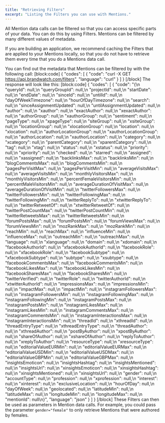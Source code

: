 ```yaml
---
title: "Retrieving Filters"
excerpt: "Listing the Filters you can use with Mentions."
---
```

All Mention data calls can be filtered so that you can access specific parts of your data. You can do this by using Filters. Mentions can be filtered by many different values of metadata.

If you are building an application, we recommend caching the Filters that are applied to your Mentions locally, so that you do not have to retrieve them every time that you do a Mentions data call.

You can find out the metadata that Mentions can be filtered by with the following call:
[block:code]
{
  "codes": [
    {
      "code": "curl -X GET https://api.brandwatch.com/filters",
      "language": "curl"
    }
  ]
}
[/block]
The response will look like this:
[block:code]
{
  "codes": [
    {
      "code": "{\n  \"queryId\": null,\n  \"queryGroupId\": null,\n  \"projectId\": null,\n  \"startDate\": null,\n  \"endDate\": null,\n  \"sinceId\": null,\n  \"untilId\": null,\n  \"dayOfWeekTimezone\": null,\n  \"hourOfDayTimezone\": null,\n  \"search\": null,\n  \"sinceAssignmentUpdated\": null,\n  \"untilAssignmentUpdated\": null,\n  \"author\": null,\n  \"xauthor\": null,\n  \"exactAuthor\": null,\n  \"xexactAuthor\": null,\n  \"authorGroup\": null,\n  \"xauthorGroup\": null,\n  \"sentiment\": null,\n  \"pageType\": null,\n  \"xpageType\": null,\n  \"siteGroup\": null,\n  \"xsiteGroup\": null,\n  \"locationGroup\": null,\n  \"xlocationGroup\": null,\n  \"location\": null,\n  \"xlocation\": null,\n  \"authorLocationGroup\": null,\n  \"xauthorLocationGroup\": null,\n  \"authorLocation\": null,\n  \"xauthorLocation\": null,\n  \"category\": null,\n  \"xcategory\": null,\n  \"parentCategory\": null,\n  \"xparentCategory\": null,\n  \"tag\": null,\n  \"xtag\": null,\n  \"status\": null,\n  \"xstatus\": null,\n  \"priority\": null,\n  \"xpriority\": null,\n  \"checked\": null,\n  \"starred\": null,\n  \"assigned\": null,\n  \"xassigned\": null,\n  \"backlinksMax\": null,\n  \"backlinksMin\": null,\n  \"blogCommentsMax\": null,\n  \"blogCommentsMin\": null,\n  \"pagesPerVisitMax\": null,\n  \"pagesPerVisitMin\": null,\n  \"averageVisitsMax\": null,\n  \"averageVisitsMin\": null,\n  \"monthlyVisitorsMax\": null,\n  \"monthlyVisitorsMin\": null,\n  \"percentFemaleVisitorsMin\": null,\n  \"percentMaleVisitorsMin\": null,\n  \"averageDurationOfVisitMax\": null,\n  \"averageDurationOfVisitMin\": null,\n  \"twitterFollowersMax\": null,\n  \"twitterFollowersMin\": null,\n  \"twitterFollowingMax\": null,\n  \"twitterFollowingMin\": null,\n  \"twitterReplyTo\": null,\n  \"xtwitterReplyTo\": null,\n  \"twitterRetweetOf\": null,\n  \"xtwitterRetweetOf\": null,\n  \"twitterPostCountMax\": null,\n  \"twitterPostCountMin\": null,\n  \"twitterRetweetsMax\": null,\n  \"twitterRetweetsMin\": null,\n  \"forumPostsMax\": null,\n  \"forumPostsMin\": null,\n  \"forumViewsMax\": null,\n  \"forumViewsMin\": null,\n  \"mozRankMax\": null,\n  \"mozRankMin\": null,\n  \"reachMin\": null,\n  \"reachMax\": null,\n  \"influenceMin\": null,\n  \"influenceMax\": null,\n  \"outreachMin\": null,\n  \"outreachMax\": null,\n  \"language\": null,\n  \"xlanguage\": null,\n  \"domain\": null,\n  \"xdomain\": null,\n  \"facebookAuthorId\": null,\n  \"xfacebookAuthorId\": null,\n  \"facebookRole\": null,\n  \"xfacebookRole\": null,\n  \"facebookSubtype\": null,\n  \"xfacebookSubtype\": null,\n  \"subtype\": null,\n  \"xsubtype\": null,\n  \"facebookCommentsMax\": null,\n  \"facebookCommentsMin\": null,\n  \"facebookLikesMax\": null,\n  \"facebookLikesMin\": null,\n  \"facebookSharesMax\": null,\n  \"facebookSharesMin\": null,\n  \"twitterVerified\": null,\n  \"twitterRole\": null,\n  \"twitterAuthorId\": null,\n  \"xtwitterAuthorId\": null,\n  \"impressionsMax\": null,\n  \"impressionsMin\": null,\n  \"impactMax\": null,\n  \"impactMin\": null,\n  \"instagramFollowersMax\": null,\n  \"instagramFollowersMin\": null,\n  \"instagramFollowingMax\": null,\n  \"instagramFollowingMin\": null,\n  \"instagramPostsMax\": null,\n  \"instagramPostsMin\": null,\n  \"instagramLikesMax\": null,\n  \"instagramLikesMin\": null,\n  \"instagramCommentsMax\": null,\n  \"instagramCommentsMin\": null,\n  \"instagramInteractionsMax\": null,\n  \"instagramInteractionsMin\": null,\n  \"threadId\": null,\n  \"xthreadId\": null,\n  \"threadEntryType\": null,\n  \"xthreadEntryType\": null,\n  \"threadAuthor\": null,\n  \"xthreadAuthor\": null,\n  \"postByAuthor\": null,\n  \"xpostByAuthor\": null,\n  \"shareOfAuthor\": null,\n  \"xshareOfAuthor\": null,\n  \"replyToAuthor\": null,\n  \"xreplyToAuthor\": null,\n  \"resourceType\": null,\n  \"xresourceType\": null,\n  \"editorialValueEURMin\": null,\n  \"editorialValueEURMax\": null,\n  \"editorialValueUSDMin\": null,\n  \"editorialValueUSDMax\": null,\n  \"editorialValueGBPMin\": null,\n  \"editorialValueGBPMax\": null,\n  \"insightsEmoticon\": null,\n  \"insightsHashtag\": null,\n  \"insightsMentioned\": null,\n  \"insightsUrl\": null,\n  \"xinsightsEmoticon\": null,\n  \"xinsightsHashtag\": null,\n  \"xinsightsMentioned\": null,\n  \"xinsightsUrl\": null,\n  \"gender\": null,\n  \"accountType\": null,\n  \"profession\": null,\n  \"xprofession\": null,\n  \"interest\": null,\n  \"xinterest\": null,\n  \"exclusiveLocation\": null,\n  \"hourOfDay\": null,\n  \"dayOfWeek\": null,\n  \"geolocated\": null,\n  \"latitudeMin\": null,\n  \"latitudeMax\": null,\n  \"longitudeMin\": null,\n  \"longitudeMax\": null,\n  \"mentionId\": null\n}",
      "language": "json"
    }
  ]
}
[/block]
These Filters can then be used as parameters in Mention data calls. For example, you could pass the parameter `gender="female"` to only retrieve Mentions that were authored by females.
